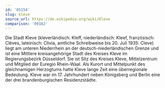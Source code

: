```yaml
---
id: '05154'
slug: kleve
source_url: https://de.wikipedia.org/wiki/Kleve
comparison: '09162'
---
```


Die Stadt Kleve (kleverländisch: Kleff, niederländisch: Kleef, französisch: Clèves, lateinisch: Clivia, amtliche Schreibweise bis 20. Juli 1935: Cleve) liegt am unteren Niederrhein an der deutsch-niederländischen Grenze und ist eine Mittlere kreisangehörige Stadt des Kreises Kleve im Regierungsbezirk Düsseldorf. Sie ist Sitz des Kreises Kleve, Mittelzentrum und Mitglied der Euregio Rhein-Waal. Als Kurort und Mittelpunkt des gleichnamigen Herzogtums hatte Kleve lange Zeit eine überregionale Bedeutung. Kleve war im 17. Jahrhundert neben Königsberg und Berlin eine der drei brandenburgischen Residenzstädte.
